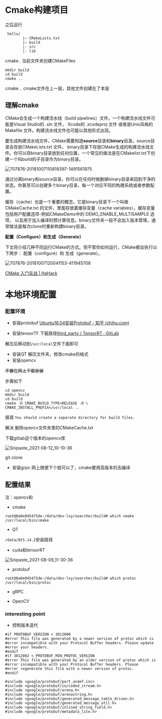 # Cmake构建项目



之后运行

~~~
 hello/
        |– CMakeLists.txt
        |– build 
        |- src
        |- lib
~~~

cmake . 当前文件夹创建CMakeFiles

~~~
mkdir build
cd build
cmake ..
~~~

cmake ..  cmake文件在上一层，其他文件创建在了本层



## 理解cmake

CMake会生成一个构建流水线（build pipelines）文件。一个构建流水线文件可能是Visual Studio的 .sln 文件， Xcode的 .xcodeproj 文件 或者是Unix风格的 Makefile 文件。构建流水线文件也可能以其他形式出现。

要生成构建流水线文件，CMake需要知道**source**目录和**binary**目录。source目录会存放CMakeLists.txt 文件。 binary目录下存放CMake生成的构建流水线文件。你可以将binary目录放到任何位置，一个常见的做法是在CMakelist.txt下创建一个叫build的子目录作为binary目录。

![707876-20181007110819397-1491561975](D:\Pictures\typora\707876-20181007110819397-1491561975.png)



通过分离binary和source目录，你可以在任何时候删掉binary目录来回到干净的状态。你甚至可以创建多个binary目录，每一个对应不同的构建系统或者参数配置。

缓存（cache）也是一个重要的概念。它是binary目录下一个叫做 CMakeCache.txt 的文件，里面存放着缓存变量（cache variables）。缓存变量包括用户配置选项-例如CMakeDemo中的 DEMO_ENABLE_MULTISAMPLE 选项， 以及用于加入编译的预计算信息。binary文件夹一般不会加入版本管理，通常做法是每次clone时重新构建binary目录。

**配置（Configure）和生成（Generate）**

下文将介绍几种不同运行CMake的方式。但不管你如何运行，CMake都会执行以下两步： 配置（configure）和 生成（generate）。

![707876-20181007120041153-411945708](E:\Document\Typora\img\707876-20181007120041153-411945708.png)

[CMake 入门实战 | HaHack](https://www.hahack.com/codes/cmake/)



# 本地环境配置

### 配置环境

+ 安装protobuf   [Ubuntu16.04安装Protobuf - 知乎 (zhihu.com)](https://zhuanlan.zhihu.com/p/113809843)

+ 安装tensorTF   下载路径[third_party / TensorRT · GitLab](http://10.11.12.216/third_party/tensorrt)  

解压后移动到`/usr/local`文件下面即可

+ 安装QT    解压文件夹，修改cmake的格式
+ 安装opencv

~~不要在网上下载安装~~

步骤如下

~~~
cd opencv
mkdir build
cd build
cmake -D CMAKE_BUILD_TYPE=RELEASE -D \
CMAKE_INSTALL_PREFIX=/usr/local ..
~~~

报错   `You should create a separate directory for build files.`

解决   删除opencv文件夹里的CMakeCache.txt



下载gitlab这个版本的opencv库

![Snipaste_2021-08-12_10-10-36](E:\Document\Typora\img\Snipaste_2021-08-12_10-10-36.png)

git clone

+ 安装grpc  网上随便下个就可以了，cmake要用高版本的去编译







## 配置结果

注：opencv和



+ cmake

```
root@0a0e045475de:/data/dev-lxy/searcher/build# which cmake
/usr/local/bin/cmake
```

+ QT

`/data/Qt5.14.2`安装路径

+ cuda和tensorRT

![Snipaste_2021-08-09_11-30-36](E:\Document\Typora\img\Snipaste_2021-08-09_11-30-36.png)

+ protobuf

~~~
root@0a0e045475de:/data/dev-lxy/searcher/build# which protoc
/usr/local/bin/protoc
~~~



+ gRPC



+ OpenCV



### interesting point

+ 控制版本迭代

~~~
#if PROTOBUF_VERSION < 3012000
#error This file was generated by a newer version of protoc which is
#error incompatible with your Protocol Buffer headers. Please update
#error your headers.
#endif
#if 3012002 < PROTOBUF_MIN_PROTOC_VERSION
#error This file was generated by an older version of protoc which is
#error incompatible with your Protocol Buffer headers. Please
#error regenerate this file with a newer version of protoc.
#endif

#include <google/protobuf/port_undef.inc>
#include <google/protobuf/io/coded_stream.h>
#include <google/protobuf/arena.h>
#include <google/protobuf/arenastring.h>
#include <google/protobuf/generated_message_table_driven.h>
#include <google/protobuf/generated_message_util.h>
#include <google/protobuf/inlined_string_field.h>
#include <google/protobuf/metadata_lite.h>
~~~

